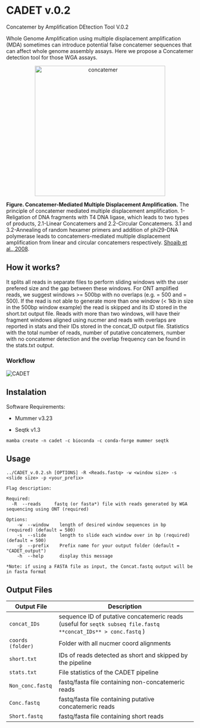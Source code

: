 # CADET v.0.2
Concatemer by Amplification DEtection Tool V.0.2


Whole Genome Amplification using multiple displacement amplification (MDA) sometimes can introduce potential false concatemer sequences that can affect whole genome assembly assays. Here we propose a Concatemer detection tool for those WGA assays.

<p align="center">
  
<img width="350" height="350" alt="concatemer" src="https://user-images.githubusercontent.com/28576450/206510156-341b185c-b284-41a2-9937-484a46f24266.png">

</p>

**Figure. Concatemer-Mediated Multiple Displacement Amplification.** The principle of concatemer mediated multiple displacement amplification. 1-Religation of DNA fragments with T4 DNA ligase, which leads to two types of products, 2.1-Linear Concatemers and 2.2-Circular Concatemers. 3.1 and 3.2-Annealing of random hexamer primers and addition of phi29-DNA polymerase leads to concatemers-mediated multiple displacement amplification from linear and circular concatemers respectively. [Shoaib et al., 2008](https://bmcgenomics.biomedcentral.com/articles/10.1186/1471-2164-9-415).

## How it works?
It splits all reads in separate files to perform sliding windows with the user prefered size and the gap between these windows. For ONT amplified reads, we suggest windows >= 500bp with no overlaps (e.g. <window size> = 500 and <slide size> = 500). If the read is not able to generate more than one window (< 1kb in size in the 500bp window example) the read is skipped and its ID stored in the short.txt output file. Reads with more than two windows, will have their fragment windows aligned using nucmer and reads with overlaps are reported in stats and their IDs stored in the concat_ID output file. Statistics with the total number of reads, number of putative concatemers, number with no concatemer detection and the overlap frequency can be found in the stats.txt output.

  
### Workflow

  <p align="center">

![CADET](https://user-images.githubusercontent.com/28576450/206311935-1010d792-fd71-467f-89ba-8f55dabafe9c.png)
    
  </p>

## Instalation

Software Requirements:

- Mummer v3.23

- Seqtk v1.3

```
mamba create -n cadet -c bioconda -c conda-forge mummer seqtk 
```

## Usage
```
../CADET_v.0.2.sh [OPTIONS] -R <Reads.fastq> -w <window size> -s <slide size> -p <your_prefix>

Flag description:

Required:
  -R  --reads     fastq (or fasta*) file with reads generated by WGA sequencing using ONT (required)

Options: 
    -w  --window    length of desired window sequences in bp (required) (default = 500)
    -s  --slide     length to slide each window over in bp (required) (default = 500)
    -p  --prefix    Prefix name for your output folder (default = "CADET_output")  
    -h  --help      display this message

*Note: if using a FASTA file as input, the Concat.fastq output will be in fasta format
```

## Output Files
| Output File | Description |
| --- | --- |
|`concat_IDs`|sequence ID of putative concatemeric reads (useful for `seqtk subseq file.fastq **concat_IDs** > conc.fastq` )|
|`coords (folder)`| Folder with all nucmer coord alignments|
|`short.txt`| IDs of reads detected as short and skipped by the pipeline|
|`stats.txt`| File statistics of the CADET pipeline|
|`Non_conc.fastq`|fastq/fasta file containing non-concatemeric reads|
|`Conc.fastq`|fastq/fasta file containing putative concatemeric reads|
|`Short.fastq`|fastq/fasta file containing short reads|

